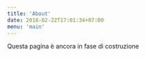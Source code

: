 ```yaml
---
title: 'About'
date: 2018-02-22T17:01:34+07:00
menu: 'main'
---
```


Questa pagina è ancora in fase di costruzione
